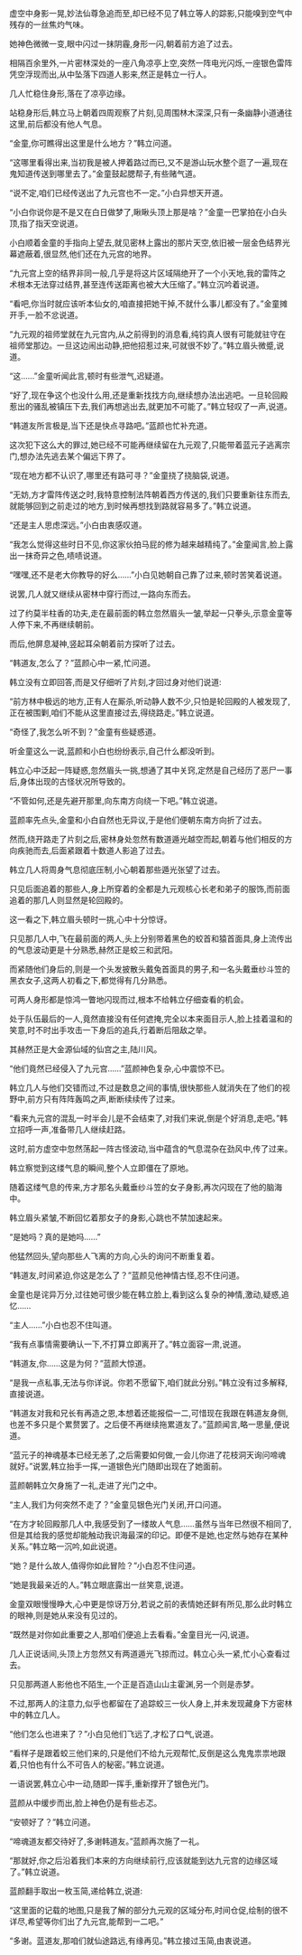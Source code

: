 
虚空中身影一晃,妙法仙尊急追而至,却已经不见了韩立等人的踪影,只能嗅到空气中残存的一丝焦灼气味。

她神色微微一变,眼中闪过一抹阴霾,身形一闪,朝着前方追了过去。

相隔百余里外,一片密林深处的一座八角凉亭上空,突然一阵电光闪烁,一座银色雷阵凭空浮现而出,从中坠落下四道人影来,然正是韩立一行人。

几人忙稳住身形,落在了凉亭边缘。

站稳身形后,韩立马上朝着四周观察了片刻,见周围林木深深,只有一条幽静小道通往这里,前后都没有他人气息。

“金童,你可瞧得出这里是什么地方？”韩立问道。

“这哪里看得出来,当初我是被人押着路过而已,又不是游山玩水整个逛了一遍,现在鬼知道传送到哪里去了。”金童鼓起腮帮子,有些赌气道。

“说不定,咱们已经传送出了九元宫也不一定。”小白异想天开道。

“小白你说你是不是又在白日做梦了,瞅瞅头顶上那是啥？”金童一巴掌拍在小白头顶,指了指天空说道。

小白顺着金童的手指向上望去,就见密林上露出的那片天空,依旧被一层金色结界光幕遮蔽着,很显然,他们还在九元宫的地界。

“九元宫上空的结界非同一般,几乎是将这片区域隔绝开了一个小天地,我的雷阵之术根本无法穿过结界,甚至连传送距离也被大大压缩了。”韩立沉吟着说道。

“看吧,你当时就应该听本仙女的,咱直接把她干掉,不就什么事儿都没有了。”金童摊开手,一脸不忿说道。

“九元观的祖师堂就在九元宫内,从之前得到的消息看,纯钧真人很有可能就驻守在祖师堂那边。一旦这边闹出动静,把他招惹过来,可就很不妙了。”韩立眉头微蹙,说道。

“这……”金童听闻此言,顿时有些泄气,迟疑道。

“好了,现在争这个也没什么用,还是重新找找方向,继续想办法出逃吧。一旦轮回殿惹出的骚乱被镇压下去,我们再想逃出去,就更加不可能了。”韩立轻叹了一声,说道。

“韩道友所言极是,当下还是快点寻路吧。”蓝颜也忙补充道。

这次犯下这么大的罪过,她已经不可能再继续留在九元观了,只能带着蓝元子逃离宗门,想办法先逃去某个偏远下界了。

“现在地方都不认识了,哪里还有路可寻？”金童挠了挠脑袋,说道。

“无妨,方才雷阵传送之时,我特意控制法阵朝着西方传送的,我们只要重新往东而去,就能够回到之前走过的地方,到时候再想找到路就容易多了。”韩立说道。

“还是主人思虑深远。”小白由衷感叹道。

“我怎么觉得这些时日不见,你这家伙拍马屁的修为越来越精纯了。”金童闻言,脸上露出一抹奇异之色,啧啧说道。

“嘿嘿,还不是老大你教导的好么……”小白见她朝自己靠了过来,顿时苦笑着说道。

说罢,几人就又继续从密林中穿行而过,一路向东而去。

过了约莫半柱香的功夫,走在最前面的韩立忽然眉头一皱,举起一只拳头,示意金童等人停下来,不再继续朝前。

而后,他屏息凝神,竖起耳朵朝着前方探听了过去。

“韩道友,怎么了？”蓝颜心中一紧,忙问道。

韩立没有立即回答,而是又仔细听了片刻,才回过身对他们说道:

“前方林中极远的地方,正有人在厮杀,听动静人数不少,只怕是轮回殿的人被发现了,正在被围剿,咱们不能从这里直接过去,得绕路走。”韩立说道。

“奇怪了,我怎么听不到？”金童有些疑惑道。

听金童这么一说,蓝颜和小白也纷纷表示,自己什么都没听到。

韩立心中泛起一阵疑惑,忽然眉头一挑,想通了其中关窍,定然是自己经历了恶尸一事后,身体出现的古怪状况所导致的。

“不管如何,还是先避开那里,向东南方向绕一下吧。”韩立说道。

蓝颜率先点头,金童和小白自然也无异议,于是他们便朝东南方向折了过去。

然而,绕开路走了片刻之后,密林身处忽然有数道遁光越空而起,朝着与他们相反的方向疾驰而去,后面紧跟着十数道人影追了过去。

韩立几人将周身气息彻底压制,小心朝着那些遁光张望了过去。

只见后面追着的那些人,身上所穿着的全都是九元观核心长老和弟子的服饰,而前面追着的那几人则显然是轮回殿的。

这一看之下,韩立眉头顿时一挑,心中十分惊讶。

只见那几人中,飞在最前面的两人,头上分别带着黑色的蛟首和猿首面具,身上流传出的气息波动更是十分熟悉,赫然正是蛟三和武阳。

而紧随他们身后的,则是一个头发披散头戴兔首面具的男子,和一名头戴垂纱斗笠的黑衣女子,这两人初看之下,都觉得有几分熟悉。

可两人身形都是惊鸿一瞥地闪现而过,根本不给韩立仔细查看的机会。

处于队伍最后的一人,竟然直接没有任何遮掩,完全以本来面目示人,脸上挂着温和的笑意,时不时出手攻击一下身后的追兵,行着断后阻敌之举。

其赫然正是大金源仙域的仙宫之主,陆川风。

“他们竟然已经侵入了九元宫……”蓝颜神色复杂,心中震惊不已。

韩立几人与他们交错而过,不过是数息之间的事情,很快那些人就消失在了他们的视野中,前方只有阵阵轰鸣之声,断断续续传了过来。

“看来九元宫的混乱一时半会儿是不会结束了,对我们来说,倒是个好消息,走吧。”韩立招呼一声,准备带几人继续赶路。

这时,前方虚空中忽然荡起一阵古怪波动,当中蕴含的气息混杂在劲风中,传了过来。

韩立察觉到这缕气息的瞬间,整个人立即僵在了原地。

随着这缕气息的传来,方才那名头戴垂纱斗笠的女子身影,再次闪现在了他的脑海中。

韩立眉头紧皱,不断回忆着那女子的身影,心跳也不禁加速起来。

“是她吗？真的是她吗……”

他猛然回头,望向那些人飞离的方向,心头的询问不断重复着。

“韩道友,时间紧迫,你这是怎么了？”蓝颜见他神情古怪,忍不住问道。

金童也是诧异万分,过往她可很少能在韩立脸上,看到这么复杂的神情,激动,疑惑,追忆……

“主人……”小白也忍不住叫道。

“我有点事情需要确认一下,不打算立即离开了。”韩立面容一肃,说道。

“韩道友,你……这是为何？”蓝颜大惊道。

“是我一点私事,无法与你详说。你若不愿留下,咱们就此分别。”韩立没有过多解释,直接说道。

“韩道友对我和兄长有再造之恩,本想着还能报偿一二,可惜现在我跟在韩道友身侧,也差不多只是个累赘罢了。之后便不再继续拖累道友了。”蓝颜闻言,略一思量,便说道。

“蓝元子的神魂基本已经无恙了,之后需要如何做,一会儿你进了花枝洞天询问啼魂就好。”说罢,韩立抬手一挥,一道银色光门随即出现在了她面前。

蓝颜朝韩立欠身施了一礼,走进了光门之中。

“主人,我们为何突然不走了？”金童见银色光门关闭,开口问道。

“在方才轮回殿那几人中,我感受到了一缕故人气息……虽然与当年已然很不相同了,但是其给我的感觉却能触动我识海最深的印记。即便不是她,也定然与她存在某种关系。”韩立略一沉吟,如此说道。

“她？是什么故人,值得你如此冒险？”小白忍不住问道。

“她是我最亲近的人。”韩立眼底露出一丝笑意,说道。

金童双眼慢慢睁大,心中更是惊讶万分,若说之前的表情她还鲜有所见,那么此时韩立的眼神,则是她从来没有见过的。

“既然是对你如此重要之人,那咱们便追上去看看。”金童目光一闪,说道。

几人正说话间,头顶上方忽然又有两道遁光飞掠而过。韩立心头一紧,忙小心查看过去。

只见那两道人影他也不陌生,一个正是百造山山主霍渊,另一个则是赤梦。

不过,那两人的注意力,似乎也都留在了追踪蛟三一伙人身上,并未发现藏身下方密林中的韩立几人。

“他们怎么也进来了？”小白见他们飞远了,才松了口气,说道。

“看样子是跟着蛟三他们来的,只是他们不给九元观帮忙,反倒是这么鬼鬼祟祟地跟着,只怕也有什么不可告人的秘密。”韩立说道。

一语说罢,韩立心中一动,随即一挥手,重新撑开了银色光门。

蓝颜从中缓步而出,脸上神色仍是有些忐忑。

“安顿好了？”韩立问道。

“啼魂道友都交待好了,多谢韩道友。”蓝颜再次施了一礼。

“那就好,你之后沿着我们本来的方向继续前行,应该就能到达九元宫的边缘区域了。”韩立说道。

蓝颜翻手取出一枚玉简,递给韩立,说道:

“这里面的记载的地图,只是我了解的部分九元观的区域分布,时间仓促,绘制的很不详尽,希望等你们出了九元宫,能帮到一二吧。”

“多谢。蓝道友,那咱们就仙途路远,有缘再见。”韩立接过玉简,由衷说道。